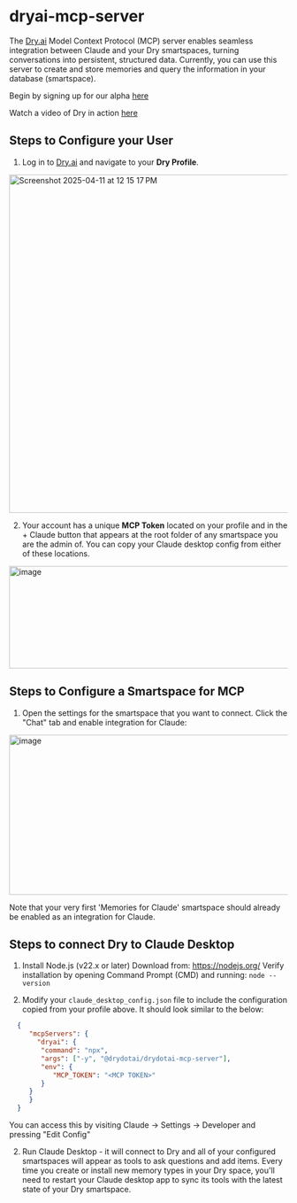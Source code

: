 # dryai-mcp-server

The [Dry.ai](https://dry.ai) Model Context Protocol (MCP) server enables seamless integration between Claude and your Dry smartspaces, turning conversations into persistent, structured data. Currently, you can use this server to create and store memories and query the information in your database (smartspace).

Begin by signing up for our alpha [here](https://dry.ai/getClaudeMemory)

Watch a video of Dry in action [here](https://youtu.be/TW55riZYsZo?si=pgbnrMACYSxk321Q)


## Steps to Configure your User

1. Log in to [Dry.ai](https://dry.ai) and navigate to your **Dry Profile**.
<img width="611" alt="Screenshot 2025-04-11 at 12 15 17 PM" src="https://github.com/user-attachments/assets/462d5e88-97f0-4f87-8e64-1e75c07bb8a8" />


2. Your account has a unique **MCP Token** located on your profile and in the + Claude button that appears at the root folder of any smartspace you are the admin of. You can copy your Claude desktop config from either of these locations.
   
<img width="767" height="185" alt="image" src="https://github.com/user-attachments/assets/9770c54c-a72d-4577-83bf-6abb28c2f68a" />

## Steps to Configure a Smartspace for MCP

1. Open the settings for the smartspace that you want to connect. Click the "Chat" tab and enable integration for Claude:

<img width="1263" height="289" alt="image" src="https://github.com/user-attachments/assets/b6715e98-0523-4bcc-a04b-d061d9255e00" />

Note that your very first 'Memories for Claude' smartspace should already be enabled as an integration for Claude.

## Steps to connect Dry to Claude Desktop

1. Install Node.js (v22.x or later)
   Download from: https://nodejs.org/
   Verify installation by opening Command Prompt (CMD) and running:
   ```node --version```

2. Modify your `claude_desktop_config.json` file to include the configuration copied from your profile above. It should look similar to the below:
 ```json
   {
      "mcpServers": {
        "dryai": {
         "command": "npx",
         "args": ["-y", "@drydotai/drydotai-mcp-server"],
         "env": {
            "MCP_TOKEN": "<MCP TOKEN>"
         }
      }
      }
   }
   ```
You can access this by visiting Claude -> Settings -> Developer and pressing "Edit Config" 

2. Run Claude Desktop - it will connect to Dry and all of your configured smartspaces will appear as tools to ask questions and add items. Every time you create or install new memory types in your Dry space, you'll need to restart your Claude desktop app to sync its tools with the latest state of your Dry smartspace.
